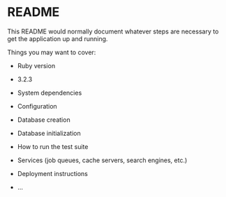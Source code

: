 # README

This README would normally document whatever steps are necessary to get the
application up and running.

Things you may want to cover:

- Ruby version

* 3.2.3

- System dependencies

- Configuration

- Database creation

- Database initialization

- How to run the test suite

- Services (job queues, cache servers, search engines, etc.)

- Deployment instructions

- ...
